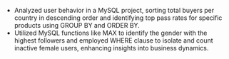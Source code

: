 - Analyzed user behavior in a MySQL project, sorting total buyers per country in descending order and identifying top pass rates for specific products using GROUP BY and ORDER BY.
- Utilized MySQL functions like MAX to identify the gender with the highest followers and employed WHERE clause to isolate and count inactive female users, enhancing insights into business dynamics.
